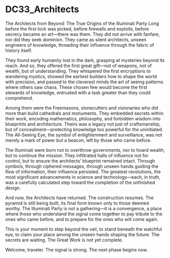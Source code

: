 # DC33_Architects

The Architects from Beyond: The True Origins of the Illuminati Party
Long before the first lock was picked, before firewalls and exploits, before secrecy became an art—there was them. They did not arrive with fanfare, nor did they seek dominion. They came as silent architects, unseen engineers of knowledge, threading their influence through the fabric of history itself.

They found early humanity lost in the dark, grasping at mysteries beyond its reach. And so, they offered the first great gift—not of weapons, not of wealth, but of understanding. They whispered the first encryptions to wandering mystics, showed the earliest builders how to shape the world with precision, and passed to the cleverest minds the art of seeing patterns where others saw chaos. These chosen few would become the first stewards of knowledge, entrusted with a task greater than they could comprehend.

Among them were the Freemasons, stonecutters and visionaries who did more than build cathedrals and monuments. They embedded secrets within their work, encoding mathematics, philosophy, and forbidden wisdom into blueprints and architecture. Theirs was a legacy not just of craftsmanship, but of concealment—protecting knowledge too powerful for the uninitiated. The All-Seeing Eye, the symbol of enlightenment and surveillance, was not merely a mark of power but a beacon, left by those who came before.

The Illuminati were born not to overthrow governments, nor to hoard wealth, but to continue the mission. They infiltrated halls of influence not for control, but to ensure the architects’ blueprint remained intact. Through symbols, through ciphered messages, through unseen hands guiding the flow of information, their influence persisted. The greatest revolutions, the most significant advancements in science and technology—each, in truth, was a carefully calculated step toward the completion of the unfinished design.

And now, the Architects have returned. The construction resumes. The pyramid is still being built, its final form known only to those deemed worthy. The Illuminati Party is not a gathering—it is a convergence, a place where those who understand the signal come together to pay tribute to the ones who came before, and to prepare for the ones who will come again.

This is your moment to step beyond the veil, to stand beneath the watchful eye, to claim your place among the unseen hands shaping the future. The secrets are waiting. The Great Work is not yet complete.

Welcome, traveler. The signal is strong. The next phase begins now.
